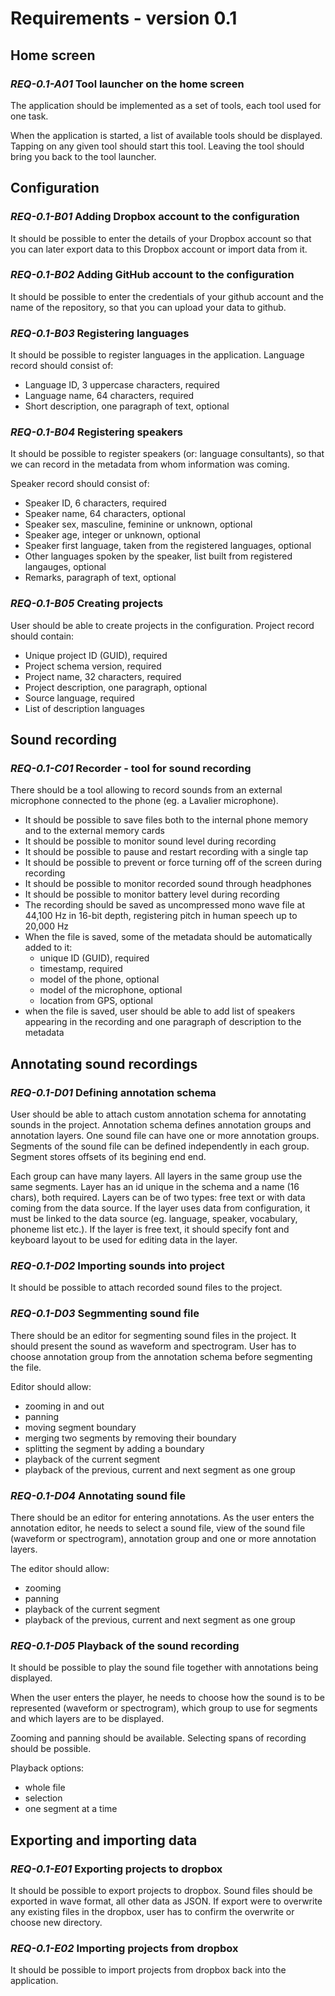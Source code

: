 # Requirements - version 0.1

## Home screen

### *REQ-0.1-A01* Tool launcher on the home screen

The application should be implemented as a set of tools, each tool used for one task.

When the application is started, a list of available tools should be displayed.
Tapping on any given tool should start this tool.
Leaving the tool should bring you back to the tool launcher.

## Configuration

### *REQ-0.1-B01* Adding Dropbox account to the configuration

It should be possible to enter the details of your Dropbox account so that you can later
export data to this Dropbox account or import data from it.

### *REQ-0.1-B02* Adding GitHub account to the configuration

It should be possible to enter the credentials of your github account and the name of the repository,
so that you can upload your data to github.

### *REQ-0.1-B03* Registering languages

It should be possible to register languages in the application. Language record should consist of:

- Language ID, 3 uppercase characters, required
- Language name, 64 characters, required
- Short description, one paragraph of text, optional

### *REQ-0.1-B04* Registering speakers

It should be possible to register speakers (or: language consultants), so that we can record in the metadata
from whom information was coming.

Speaker record should consist of:

- Speaker ID, 6 characters, required
- Speaker name, 64 characters, optional
- Speaker sex, masculine, feminine or unknown, optional
- Speaker age, integer or unknown, optional
- Speaker first language, taken from the registered languages, optional
- Other languages spoken by the speaker, list built from registered langauges, optional
- Remarks, paragraph of text,  optional

### *REQ-0.1-B05* Creating projects

User should be able to create projects in the configuration. Project record should contain:

- Unique project ID (GUID), required
- Project schema version, required
- Project name, 32 characters, required
- Project description, one paragraph, optional
- Source language, required
- List of description languages

## Sound recording

### *REQ-0.1-C01* Recorder - tool for sound recording

There should be a tool allowing to record sounds from an external microphone connected to the phone
(eg. a Lavalier microphone).

- It should be possible to save files both to the internal phone memory and to the external memory cards
- It should be possible to monitor sound level during recording
- It should be possible to pause and restart recording with a single tap
- It should be possible to prevent or force turning off of the screen during recording
- It should be possible to monitor recorded sound through headphones
- It should be possible to monitor battery level during recording
- The recording should be saved as uncompressed mono wave file at 44,100 Hz in 16-bit depth,
  registering pitch in human speech up to 20,000 Hz
- When the file is saved, some of the metadata should be automatically added to it:
  - unique ID (GUID), required
  - timestamp, required
  - model of the phone, optional
  - model of the microphone, optional
  - location from GPS, optional
- when the file is saved, user should be able to add list of speakers appearing in the recording
  and one paragraph of description to the metadata 

## Annotating sound recordings

### *REQ-0.1-D01* Defining annotation schema

User should be able to attach custom annotation schema for annotating sounds in the project.
Annotation schema defines annotation groups and annotation layers.
One sound file can have one or more annotation groups.
Segments of the sound file can be defined independently in each group.
Segment stores offsets of its begining end end.

Each group can have many layers. All layers in the same group use the same segments.
Layer has an id unique in the schema and a name (16 chars), both required.
Layers can be of two types: free text or with data coming from the data source.
If the layer uses data from configuration, it must be linked to the data source (eg. language, speaker, vocabulary, phoneme list etc.).
If the layer is free text, it should specify font and keyboard layout to be used for editing data in the layer.

### *REQ-0.1-D02* Importing sounds into project

It should be possible to attach recorded sound files to the project.

### *REQ-0.1-D03* Segmmenting sound file

There should be an editor for segmenting sound files in the project.
It should present the sound as waveform and spectrogram. 
User has to choose annotation group from the annotation schema before segmenting the file.

Editor should allow:

- zooming in and out
- panning
- moving segment boundary
- merging two segments by removing their boundary
- splitting the segment by adding a boundary
- playback of the current segment
- playback of the previous, current and next segment as one group

### *REQ-0.1-D04* Annotating sound file

There should be an editor for entering annotations.
As the user enters the annotation editor, he needs to select a sound file,
view of the sound file (waveform or spectrogram), annotation group and one or more annotation layers.

The editor should allow:

- zooming
- panning
- playback of the current segment
- playback of the previous, current and next segment as one group

### *REQ-0.1-D05* Playback of the sound recording

It should be possible to play the sound file together with annotations being displayed.

When the user enters the player, he needs to choose how the sound is to be represented
(waveform or spectrogram), which group to use for segments and which layers are to be displayed.

Zooming and panning should be available. Selecting spans of recording should be possible.

Playback options:

- whole file
- selection
- one segment at a time

## Exporting and importing data

### *REQ-0.1-E01* Exporting projects to dropbox

It should be possible to export projects to dropbox.
Sound files should be exported in wave format, all other data as JSON.
If export were to overwrite any existing files in the dropbox, user has to confirm the overwrite or choose 
new directory.

### *REQ-0.1-E02* Importing projects from dropbox

It should be possible to import projects from dropbox back into the application.
